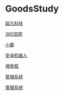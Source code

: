 # GoodsStudy
<a href="https://goodsstudy.github.io/day06/html/超凡科技.html">超凡科技</a>

<a href="https://goodsstudy.github.io/day08/html/360官网.html">360官网</a>


<a href="https://goodsstudy.github.io/day09/html/小鹿.html">小鹿</a>

<a href="https://goodsstudy.github.io/day10/html/安卓机器人.html">安卓机器人</a>

<a href="https://goodsstudy.github.io/day10/html/搜索框.html">搜索框</a>

<a href="https://goodsstudy.github.io/day10/html/管理系统.html">管理系统</a>

<a href="https://goodsstudy.github.io/第三周作业/html/开源博客.html">管理系统</a>
